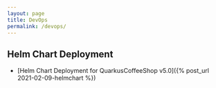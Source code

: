 ```yaml
---
layout: page
title: DevOps
permalink: /devops/
---
```


## Helm Chart Deployment
* [Helm Chart Deployment for QuarkusCoffeeShop v5.0]({% post_url 2021-02-09-helmchart %})

